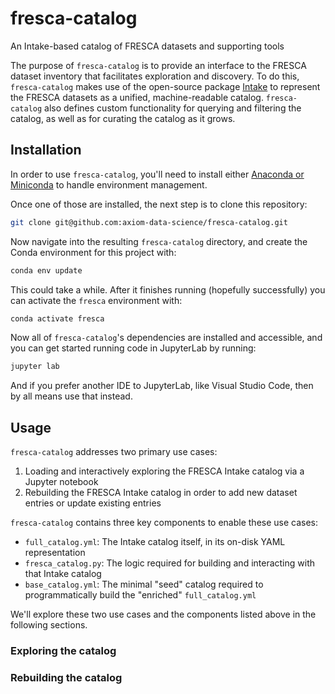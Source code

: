 # fresca-catalog

An Intake-based catalog of FRESCA datasets and supporting tools

The purpose of `fresca-catalog` is to provide an interface to the FRESCA dataset inventory that facilitates exploration and discovery. To do this, `fresca-catalog` makes use of the open-source package [Intake](https://intake.readthedocs.io/en/latest/index.html) to represent the FRESCA datasets as a unified, machine-readable catalog. `fresca-catalog` also defines custom functionality for querying and filtering the catalog, as well as for curating the catalog as it grows.

## Installation

In order to use `fresca-catalog`, you'll need to install either [Anaconda or Miniconda](https://docs.anaconda.com/getting-started/) to handle environment management.

Once one of those are installed, the next step is to clone this repository:

```sh
git clone git@github.com:axiom-data-science/fresca-catalog.git
```

Now navigate into the resulting `fresca-catalog` directory, and create the Conda environment for this project with:

```sh
conda env update
```

This could take a while. After it finishes running (hopefully successfully) you can activate the `fresca` environment with:

```sh
conda activate fresca
```

Now all of `fresca-catalog`'s dependencies are installed and accessible, and you can get started running code in JupyterLab by running:

```sh
jupyter lab
```

And if you prefer another IDE to JupyterLab, like Visual Studio Code, then by all means use that instead.

## Usage

`fresca-catalog` addresses two primary use cases:

1. Loading and interactively exploring the FRESCA Intake catalog via a Jupyter notebook
2. Rebuilding the FRESCA Intake catalog in order to add new dataset entries or update existing entries

`fresca-catalog` contains three key components to enable these use cases:

- `full_catalog.yml`: The Intake catalog itself, in its on-disk YAML representation
- `fresca_catalog.py`: The logic required for building and interacting with that Intake catalog
- `base_catalog.yml`: The minimal "seed" catalog required to programmatically build the "enriched" `full_catalog.yml`

We'll explore these two use cases and the components listed above in the following sections.

### Exploring the catalog

### Rebuilding the catalog

